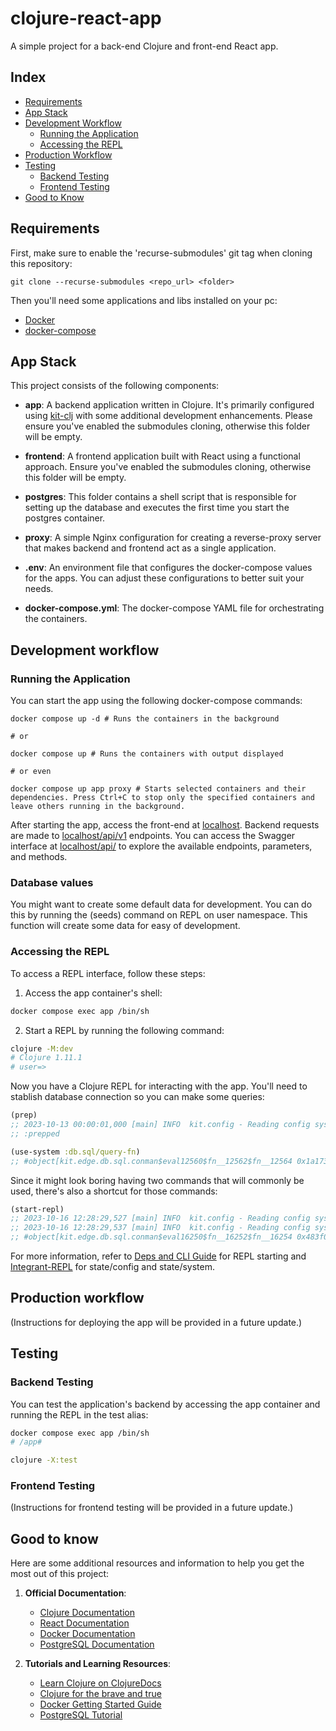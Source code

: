# clojure-react-app

A simple project for a back-end Clojure and front-end React app.

## Index

- [Requirements](#requirements)
- [App Stack](#app-stack)
- [Development Workflow](#development-workflow)
  - [Running the Application](#running-the-application)
  - [Accessing the REPL](#accessing-the-repl)
- [Production Workflow](#production-workflow)
- [Testing](#testing)
  - [Backend Testing](#backend-testing)
  - [Frontend Testing](#frontend-testing)
- [Good to Know](#good-to-know)

## Requirements

First, make sure to enable the 'recurse-submodules' git tag when cloning this repository:

```shell
git clone --recurse-submodules <repo_url> <folder>
```

Then you'll need some applications and libs installed on your pc:

- [Docker](https://docs.docker.com/engine/install/)
- [docker-compose](https://docs.docker.com/compose/install/)

## App Stack

This project consists of the following components:

- **app**: A backend application written in Clojure. It's primarily configured using [kit-clj](https://kit-clj.github.io/) with some additional development enhancements. Please ensure you've enabled the submodules cloning, otherwise this folder will be empty.

- **frontend**: A frontend application built with React using a functional approach. Ensure you've enabled the submodules cloning, otherwise this folder will be empty.

- **postgres**: This folder contains a shell script that is responsible for setting up the database and executes the first time you start the postgres container.

- **proxy**: A simple Nginx configuration for creating a reverse-proxy server that makes backend and frontend act as a single application.

- **.env**: An environment file that configures the docker-compose values for the apps. You can adjust these configurations to better suit your needs.

- **docker-compose.yml**: The docker-compose YAML file for orchestrating the containers.

## Development workflow

### Running the Application

You can start the app using the following docker-compose commands:

```shell
docker compose up -d # Runs the containers in the background

# or

docker compose up # Runs the containers with output displayed

# or even

docker compose up app proxy # Starts selected containers and their dependencies. Press Ctrl+C to stop only the specified containers and leave others running in the background.
```

After starting the app, access the front-end at [localhost](http://localhost). Backend requests are made to [localhost/api/v1](http://localhost/api/v1) endpoints. You can access the Swagger interface at [localhost/api/](http://localhost/api/) to explore the available endpoints, parameters, and methods.

### Database values

You might want to create some default data for development. You can do this by running the (seeds) command on REPL on user namespace. This function will create some data for easy of development.

### Accessing the REPL

To access a REPL interface, follow these steps:

1. Access the app container's shell:

```bash
docker compose exec app /bin/sh
```

2. Start a REPL by running the following command:

```sh
clojure -M:dev
# Clojure 1.11.1
# user=>
```

Now you have a Clojure REPL for interacting with the app. You'll need to stablish database connection so you can make some queries:

```clojure
(prep)
;; 2023-10-13 00:00:01,000 [main] INFO  kit.config - Reading config system.edn
;; :prepped

(use-system :db.sql/query-fn)
;; #object[kit.edge.db.sql.conman$eval12560$fn__12562$fn__12564 0x1a173e0f "kit.edge.db.sql.conman$eval12560$fn__12562$fn__12564@1a173e0f"]
```

Since it might look boring having two commands that will commonly be used, there's also a shortcut for those commands:

```clojure
(start-repl)
;; 2023-10-16 12:28:29,527 [main] INFO  kit.config - Reading config system.edn
;; 2023-10-16 12:28:29,537 [main] INFO  kit.config - Reading config system.edn
;; #object[kit.edge.db.sql.conman$eval16250$fn__16252$fn__16254 0x483f0877 "kit.edge.db.sql.conman$eval16250$fn__16252$fn__16254@483f0877"]

```

For more information, refer to [Deps and CLI Guide](https://clojure.org/guides/deps_and_cli) for REPL starting and [Integrant-REPL](https://github.com/weavejester/integrant-repl) for state/config and state/system.

## Production workflow

(Instructions for deploying the app will be provided in a future update.)

## Testing

### Backend Testing

You can test the application's backend by accessing the app container and running the REPL in the test alias:

```bash
docker compose exec app /bin/sh
# /app#

clojure -X:test
```

### Frontend Testing

(Instructions for frontend testing will be provided in a future update.)

## Good to know

Here are some additional resources and information to help you get the most out of this project:

1. **Official Documentation**:

   - [Clojure Documentation](https://clojure.org/)
   - [React Documentation](https://reactjs.org/)
   - [Docker Documentation](https://docs.docker.com/)
   - [PostgreSQL Documentation](https://www.postgresql.org/docs/)

2. **Tutorials and Learning Resources**:
   - [Learn Clojure on ClojureDocs](https://clojuredocs.org/community/tutorials)
   - [Clojure for the brave and true](https://www.braveclojure.com/foreword/)
   - [Docker Getting Started Guide](https://docs.docker.com/get-started/)
   - [PostgreSQL Tutorial](https://www.postgresqltutorial.com/)
